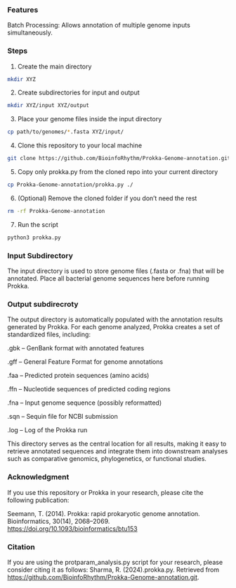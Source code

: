 ### Features ###
Batch Processing: Allows annotation of multiple genome inputs simultaneously.

### Steps ###
1. Create the main directory

```bash
mkdir XYZ
```

2. Create subdirectories for input and output

```bash 
mkdir XYZ/input XYZ/output
```

3. Place your genome files inside the input directory

```bash 
cp path/to/genomes/*.fasta XYZ/input/
```

4. Clone this repository to your local machine

```bash 
git clone https://github.com/BioinfoRhythm/Prokka-Genome-annotation.git
```

5. Copy only prokka.py from the cloned repo into your current directory
```bash
cp Prokka-Genome-annotation/prokka.py ./
```

6. (Optional) Remove the cloned folder if you don’t need the rest
```bash
rm -rf Prokka-Genome-annotation
```
7. Run the script
```bash
python3 prokka.py
```


### Input Subdirectory ###
The input directory is used to store genome files (.fasta or .fna) that will be annotated. Place all bacterial genome sequences here before running Prokka.

### Output subdirecroty ###
The output directory is automatically populated with the annotation results generated by Prokka. For each genome analyzed, Prokka creates a set of standardized files, including:

.gbk – GenBank format with annotated features

.gff – General Feature Format for genome annotations

.faa – Predicted protein sequences (amino acids)

.ffn – Nucleotide sequences of predicted coding regions

.fna – Input genome sequence (possibly reformatted)

.sqn – Sequin file for NCBI submission

.log – Log of the Prokka run

This directory serves as the central location for all results, making it easy to retrieve annotated sequences and integrate them into downstream analyses such as comparative genomics, phylogenetics, or functional studies.


### Acknowledgment ###

If you use this repository or Prokka in your research, please cite the following publication:

Seemann, T. (2014). Prokka: rapid prokaryotic genome annotation. Bioinformatics, 30(14), 2068–2069. https://doi.org/10.1093/bioinformatics/btu153

### Citation ### 
If you are using the protparam_analysis.py script for your research, please consider citing it as follows: Sharma, R. (2024).prokka.py. Retrieved from https://github.com/BioinfoRhythm/Prokka-Genome-annotation.git. 
